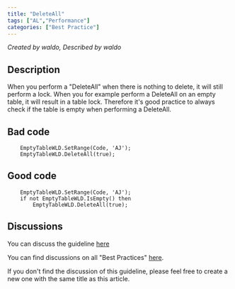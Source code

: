 ```yaml
---
title: "DeleteAll"
tags: ["AL","Performance"]
categories: ["Best Practice"]
---
```


_Created by waldo, Described by waldo_

## Description

When you perform a "DeleteAll" when there is nothing to delete, it will still perform a lock.  When you for example perform a DeleteAll on an empty table, it will result in a table lock.
Therefore it's good practice to always check if the table is empty when performing a DeleteAll.

## Bad code

```al
    EmptyTableWLD.SetRange(Code, 'AJ');
    EmptyTableWLD.DeleteAll(true);
```

## Good code

```al
    EmptyTableWLD.SetRange(Code, 'AJ');
    if not EmptyTableWLD.IsEmpty() then
        EmptyTableWLD.DeleteAll(true);
```

## Discussions

You can discuss the guideline [here](https://github.com/microsoft/alguidelines/discussions/107)

You can find discussions on all "Best Practices" [here](https://github.com/microsoft/alguidelines/discussions/categories/bc-best-practices).

If you don't find the discussion of this guideline, please feel free to create a new one with the same title as this article.  